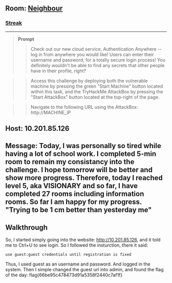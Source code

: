 ## **Room:** [Neighbour](https://tryhackme.com/room/neighbour)
### [**Streak**](https://tryhackme.com/Tushig3531/streak) 
---
> **Prompt**
>
> > Check out our new cloud service, Authentication Anywhere -- log in from anywhere you would like! Users can enter their username and password, for a totally secure login process! You definitely wouldn't be able to find any secrets that other people have in their profile, right?

> > Access this challenge by deploying both the vulnerable machine by pressing the green "Start Machine" button located within this task, and the TryHackMe AttackBox by pressing the  "Start AttackBox" button located at the top-right of the page.

> > Navigate to the following URL using the AttackBox: http://MACHINE_IP

Host: 10.201.85.126
---
Message: Today, I was personally so tired while having a lot of school work. I completed 5-min room to remain my consistancy into the challenge. I hope tomorrow will be better and show more progress. Therefore, today I reached level 5, aka VISIONARY and so far, I have completed 27 rooms including information rooms. So far I am happy for my progress. "Trying to be 1 cm better than yesterday me"
---
## Walkthrough
So, I started simply going into the website: http://10.201.85.126, and it told me to Ctrl+U to see login. So I followed the insturction, there it said:
```text
use guest:guest credentials until registration is fixed
```
Thus, I used guest as an username and password. And logged in the system.
Then I simple changed the guest url into admin, and found the flag of the day:
flag{66be95c478473d91a5358f2440c7af1f}







